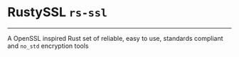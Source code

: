 # RustySSL `rs-ssl`

------

A OpenSSL inspired Rust set of reliable, easy to use, standards compliant and `no_std` encryption tools 

